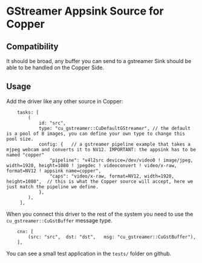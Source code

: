 # GStreamer Appsink Source for Copper

## Compatibility

It should be broad, any buffer you can send to a gstreamer Sink should be able to be handled on the Copper Side.

## Usage

Add the driver like any other source in Copper:

```RON
    tasks: [
        (
            id: "src",
            type: "cu_gstreamer::CuDefaultGStreamer", // the default is a pool of 8 images, you can define your own type to change this pool size.
            config: {   // a gstreamer pipeline example that takes a mjpeg webcam and converts it to NV12. IMPORTANT: the appsink has to be named "copper"
                "pipeline": "v4l2src device=/dev/video0 ! image/jpeg, width=1920, height=1080 ! jpegdec ! videoconvert ! video/x-raw, format=NV12 ! appsink name=copper",
                "caps": "video/x-raw, format=NV12, width=1920, height=1080",  // this is what the Copper source will accept, here we just match the pipeline we define.
            },
        ),
     ],
```

When you connect this driver to the rest of the system you need to use the `cu_gstreamer::CuGstBuffer` message type.

```RON
    cnx: [
        (src: "src",  dst: "dst",   msg: "cu_gstreamer::CuGstBuffer"),
    ],
```

You can see a small test application in the `tests/` folder on github.
